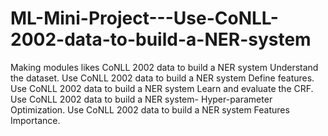 # ML-Mini-Project---Use-CoNLL-2002-data-to-build-a-NER-system
Making modules likes CoNLL 2002 data to build a NER system Understand the dataset. Use CoNLL 2002 data to build a NER system Define features. Use CoNLL 2002 data to build a NER system Learn and evaluate the CRF. Use CoNLL 2002 data to build a NER system- Hyper-parameter Optimization. Use CoNLL 2002 data to build a NER system Features Importance.
